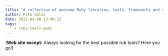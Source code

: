 ```yaml
---
title: "A collection of awesome Ruby libraries, tools, frameworks and software"
author: Pito Salas
date: 2021-04-06 13:40:22
tags:
    - ruby-tools-gems
---
```



(**Web site except:** Always looking for the best possible rub tools? Here you go!) 
